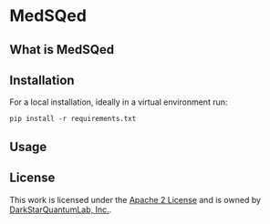 # MedSQed

## What is MedSQed

## Installation

For a local installation, ideally in a virtual environment run:

    pip install -r requirements.txt

## Usage

## License

This work is licensed under the [Apache 2 License](https://www.apache.org/licenses/LICENSE-2.0) and is owned by [DarkStarQuantumLab, Inc.](https://github.com/DarkStarQuantumLab). 